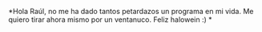 *Hola Raúl, no me ha dado tantos petardazos un programa en mi vida. Me quiero tirar ahora mismo por un ventanuco. Feliz halowein :) *

